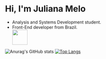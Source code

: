 <h1>Hi, I'm Juliana Melo</h1>
<ul>
  <li>Analysis and Systems Development student.</li>
  <li>Front-End developer from Brazil.</li>

  <img src="https://github.com/meloalves/meloalves/assets/118017932/df0fa888-6a92-4099-8cb5-ed39c7d27c41" width="50" />

   
  
</ul>


![Anurag's GitHub stats](https://github-readme-stats.vercel.app/api?username=meloalves&show_icons=true&theme=tokyonight)
[![Top Langs](https://github-readme-stats.vercel.app/api/top-langs/?username=meloalves&layout=compact&theme=tokyonight)](https://github.com/anuraghazra/github-readme-stats)


